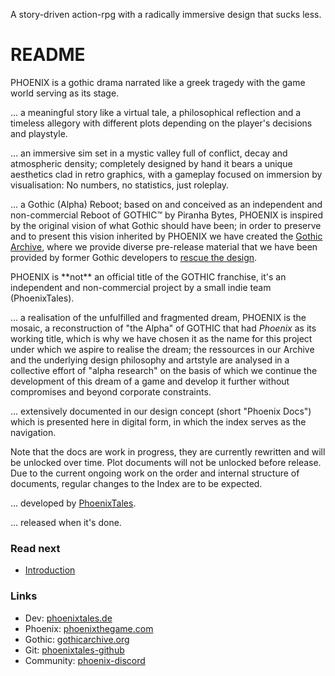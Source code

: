 <p class="suptext">A story-driven action-rpg with a 
radically immersive design that sucks less.</p>


# README

PHOENIX is a gothic drama narrated like a greek tragedy with the game world serving as its stage.  

... a meaningful story like a virtual tale, a philosophical reflection and a timeless allegory with different plots depending on the player's decisions and playstyle.  
 
... an immersive sim set in a mystic valley full of conflict, decay and atmospheric density; completely designed by hand it bears a unique aesthetics clad in retro graphics, with a gameplay focused on immersion by visualisation: No numbers, no statistics, just roleplay.

... a Gothic (Alpha) Reboot; based on and conceived as an independent and non-commercial Reboot of GOTHIC&trade; by Piranha Bytes, PHOENIX is inspired by the original vision of what Gothic should have been; in order to preserve and to present this vision inherited by PHOENIX we have created the [Gothic Archive](https://gothicarchive.org), where we provide diverse pre-release material that we have been provided by former Gothic developers to [rescue the design](https://phoenixthegame.com/specials/20thAnniversary/AJourneyToMike.html).

<p class="subtext">PHOENIX is **not** an official title of the GOTHIC franchise, it's an independent and non-commercial project by a small indie team (PhoenixTales).</p>

... a realisation of the unfulfilled and fragmented dream, PHOENIX is the mosaic, a reconstruction of "the Alpha" of GOTHIC that had *Phoenix* as its working title, which is why we have chosen it as the name for this project under which we aspire to realise the dream; the ressources in our Archive and the underlying design philosophy and artstyle are analysed in a collective effort of "alpha research" on the basis of which we continue the development of this dream of a game and develop it further without compromises and beyond corporate constraints.   

... extensively documented in our design concept (short "Phoenix Docs") which is presented here in digital form, in which the index serves as the navigation.  

<p class="subtext">Note that the docs are work in progress, they are currently rewritten and will be unlocked over time. Plot documents will not be unlocked before release. Due to the current ongoing work on the order and internal structure of documents, regular changes to the Index are to be expected.</p>

... developed by [PhoenixTales](https://phoenixtales.de).  

... released when it's done. 


### Read next 

* [Introduction](/vision/introduction.md)





### Links

* Dev: [phoenixtales.de](https://phoenixtales.de)
* Phoenix: [phoenixthegame.com](https://phoenixthegame.com)
* Gothic: [gothicarchive.org](https://gothicarchive.org)
* Git: [phoenixtales-github](https://github.com/PhoenixTales)
* Community: [phoenix-discord](https://discord.gg/CK4VAR7fpH)

